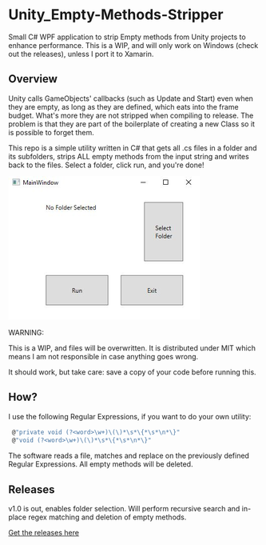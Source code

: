 # Unity_Empty-Methods-Stripper
Small C# WPF application to strip Empty methods from Unity projects to enhance performance. This is a WIP, and will only work on Windows (check out the releases), unless I port it to Xamarin.



## Overview  

Unity calls GameObjects'  callbacks (such as Update and Start) even when they are empty, as long as they are defined, which eats into the frame budget. What's more they are not stripped when compiling to release. The problem is that they are part of the boilerplate of creating a new Class so it is possible to forget them. 

This repo is a simple utility written in C# that gets all .cs files in a folder and its subfolders, strips ALL empty methods from the input string and writes back to the files. Select a folder, click run, and you're done!   



![Overview of the app](ReadmeImages/overview.JPG)



WARNING:

This is a WIP, and files will be overwritten. It is distributed under MIT which means I am not responsible in case anything goes wrong.  

It should work, but take care: save a copy of your code before running this.



## How?  

I use the following Regular Expressions, if you want to do your own utility:

```csharp
 @"private void (?<word>\w+)\(\)*\s*\{*\s*\n*\}"
 @"void (?<word>\w+)\(\)*\s*\{*\s*\n*\}"
```



The software reads a file, matches and replace on the previously defined Regular Expressions. All empty methods will be deleted.  





## Releases  

v1.0 is out, enables folder selection. Will perform recursive search and in-place regex matching and deletion of empty methods.   

[Get the releases here](https://github.com/Wally869/Unity_Empty-Methods-Stripper/releases)





